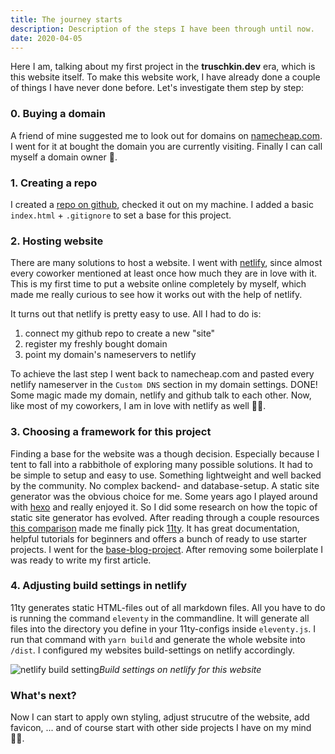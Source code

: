 ```yaml
---
title: The journey starts
description: Description of the steps I have been through until now.
date: 2020-04-05
---
```


Here I am, talking about my first project in the __truschkin.dev__ era, which is this website itself. To make this website work, I have already done a couple of things I have never done before. Let's investigate them step by step:

### 0. Buying a domain
A friend of mine suggested me to look out for domains on [namecheap.com](https://www.namecheap.com/). I went for it at bought the domain you are currently visiting. Finally I can call myself a domain owner 🎉.

### 1. Creating a repo
I created a [repo on github](https://github.com/paultrue/truschkin.dev), checked it out on my machine. I added a basic `index.html` + `.gitignore` to set a base for this project.

### 2. Hosting website
There are many solutions to host a website. I went with [netlify](https://www.netlify.com/), since almost every coworker mentioned at least once how much they are in love with it. This is my first time to put a website online completely by myself, which made me really curious to see how it works out with the help of netlify. 

It turns out that netlify is pretty easy to use. All I had to do is:
1. connect my github repo to create a new "site"
2. register my freshly bought domain
3. point my domain's nameservers to netlify

To achieve the last step I went back to namecheap.com and pasted every netlify nameserver in the `Custom DNS` section in my domain settings. DONE! Some magic made my domain, netlify and github talk to each other.
Now, like most of my coworkers, I am in love with netlify as well 🤷‍♂️.

### 3. Choosing a framework for this project
Finding a base for the website was a though decision. Especially because I tent to fall into a rabbithole of exploring many possible solutions. It had to be simple to setup and easy to use. Something lightweight and well backed by the community. No complex backend- and database-setup. A static site generator was the obvious choice for me.
Some years ago I played around with [hexo](https://hexo.io/) and really enjoyed it. So I did some research on how the topic of static site generator has evolved. After reading through a couple resources [this comparison](https://snipcart.com/blog/choose-best-static-site-generator) made me finally pick [11ty](https://www.11ty.dev/). It has great documentation, helpful tutorials for beginners and offers a bunch of ready to use starter projects. I went for the [base-blog-project](https://github.com/11ty/eleventy-base-blog). After removing some boilerplate I was ready to write my first article.

### 4. Adjusting build settings in netlify
11ty generates static HTML-files out of all markdown files. All you have to do is running the command `eleventy` in the commandline. It will generate all files into the directory you define in your 11ty-configs inside `eleventy.js`. I run that command with `yarn build` and generate the whole website into `/dist`. I configured my websites build-settings on netlify accordingly.

![netlify build setting](/assets/img/001_netlify_build.png "netlify build setting")*Build settings on netlify for this website*

### What's next?
Now I can start to apply own styling, adjust strucutre of the website, add favicon, ... and of course start with other side projects I have on my mind 👨‍💻. 


